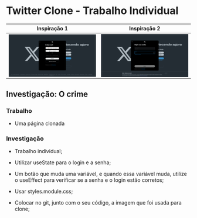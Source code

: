 
# Twitter Clone - Trabalho Individual 
| Inspiração 1  | Inspiração 2 |
|--|--|
| <img src="inspiração/TwitterClone2.png" alt="Inspiração" style="width: 600px; display: flex;"> |  <img src="inspiração/TwitterClone1.png" alt="Inspiração" style="width: 600px; display: flex;">|

## Investigação: O crime

### Trabalho
- Uma página clonada

### Investigação
-  Trabalho individual;
    
-   Utilizar useState para o login e a senha;
    
-   Um botão que muda uma variável, e quando essa variável muda, utilize o useEffect para verificar se a senha e o login estão corretos;
    
-   Usar styles.module.css;
-   Colocar no git, junto com o seu código, a imagem que foi usada para clone;

